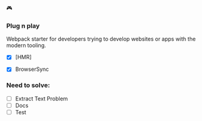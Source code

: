 :video_game:
### Plug n play

Webpack starter for developers trying to develop websites or apps with the modern tooling.

* [x] [HMR]
* [x] BrowserSync


### Need to solve:

* [ ] Extract Text Problem
* [ ] Docs
* [ ] Test